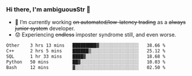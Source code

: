 ### Hi there, I'm ambiguou~~s~~Str 👋

<!--
**ambiguoustexture/ambiguoustexture** is a ✨ _special_ ✨ repository because its `README.md` (this file) appears on your GitHub profile.

Here are some ideas to get you started:
-->
- 🔭 I’m currently working ~~on automated/low-latency trading~~ as a ~~always junior system~~ developer.
- :worried: Experiencing ~~endless~~ imposter syndrome still, and even worse.

<!--START_SECTION:waka-->

```txt
Other    3 hrs 13 mins   █████████▓░░░░░░░░░░░░░░░   38.66 %
C++      2 hrs 5 mins    ██████▒░░░░░░░░░░░░░░░░░░   25.12 %
SQL      1 hr 33 mins    ████▓░░░░░░░░░░░░░░░░░░░░   18.68 %
Python   50 mins         ██▓░░░░░░░░░░░░░░░░░░░░░░   10.03 %
Bash     12 mins         ▓░░░░░░░░░░░░░░░░░░░░░░░░   02.50 %
```

<!--END_SECTION:waka-->

